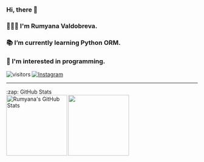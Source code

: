    ### Hi, there 👋

### 💁🏻‍♀️ I'm Rumyana Valdobreva.
### 📚 I’m currently learning Python ORM.
### 🤩 I'm interested in programming.

![visitors](https://komarev.com/ghpvc/?username=danikivanova)
[![Instagram](https://img.shields.io/badge/-Instagram-e4405f?style=flat-square&logo=Instagram&logoColor=white)](https://www.instagram.com/rumyana.iw/)

---
<summary>:zap: GitHub Stats</summary>

<div>
  <img height="160" align="left" alt="Rumyana's GitHub Stats" src="https://github-readme-stats-git-masterrstaa-rickstaa.vercel.app/api?username=RumyanaValdobreva&show_icons=true&hide_border=false&title_color=ff652f&icon_color=FFE400&bg_color=09131B&text_color=ffffff&border_color=0c1a25" />
  <img height="160" src="https://github-readme-stats-git-masterrstaa-rickstaa.vercel.app/api/top-langs/?username=RumyanaValdobreva&layout=compact&bg_color=09131B&hide_border=true" />
</div>

